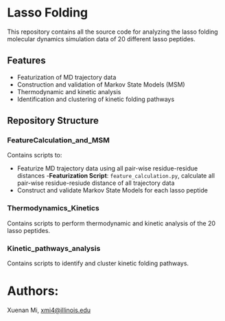 # Lasso Folding

This repository contains all the source code for analyzing the lasso folding molecular dynamics simulation data of 20 different lasso peptides.

## Features

- Featurization of MD trajectory data
- Construction and validation of Markov State Models (MSM)
- Thermodynamic and kinetic analysis
- Identification and clustering of kinetic folding pathways

## Repository Structure

### FeatureCalculation_and_MSM

Contains scripts to:
- Featurize MD trajectory data using all pair-wise residue-residue distances
  -**Featurization Script**: `feature_calculation.py`, calculate all pair-wise residue-resiude distance of all trajectory data
- Construct and validate Markov State Models for each lasso peptide

### Thermodynamics_Kinetics

Contains scripts to perform thermodynamic and kinetic analysis of the 20 lasso peptides.

### Kinetic_pathways_analysis

Contains scripts to identify and cluster kinetic folding pathways.



# Authors:
Xuenan Mi,
xmi4@illinois.edu
